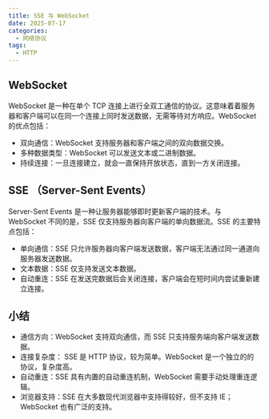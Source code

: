 ```yaml
---
title: SSE 与 WebSocket
date: 2025-07-17
categories:
  - 网络协议
tags:
  - HTTP
---
```


## WebSocket
WebSocket 是一种在单个 TCP 连接上进行全双工通信的协议。这意味着着服务器和客户端可以在同一个连接上同时发送数据，无需等待对方响应。WebSocket 的优点包括：
+ 双向通信：WebSocket 支持服务器和客户端之间的双向数据交换。
+ 多种数据类型：WebSocket 可以发送文本或二进制数据。
+ 持续连接：一旦连接建立，就会一直保持开放状态，直到一方关闭连接。

## SSE （Server-Sent Events）
Server-Sent Events 是一种让服务器能够即时更新客户端的技术。与 WebSocket 不同的是，SSE 仅支持服务器向客户端的单向数据流。SSE 的主要特点包括：
+ 单向通信：SSE 只允许服务器向客户端发送数据，客户端无法通过同一通道向服务器发送数据。
+ 文本数据：SSE 仅支持发送文本数据。
+ 自动重连：SSE 在发送完数据后会关闭连接，客户端会在短时间内尝试重新建立连接。

## 小结

+ 通信方向：WebSocket 支持双向通信，而 SSE 只支持服务端向客户端发送数据。
+ 连接复杂度： SSE 是 HTTP 协议，较为简单。WebSocket 是一个独立的的协议，复杂度高。
+ 自动重连：SSE 具有内置的自动重连机制，WebSocket 需要手动处理重连逻辑。
+ 浏览器支持：SSE 在大多数现代浏览器中支持得较好，但不支持 IE；WebSocket 也有广泛的支持。
